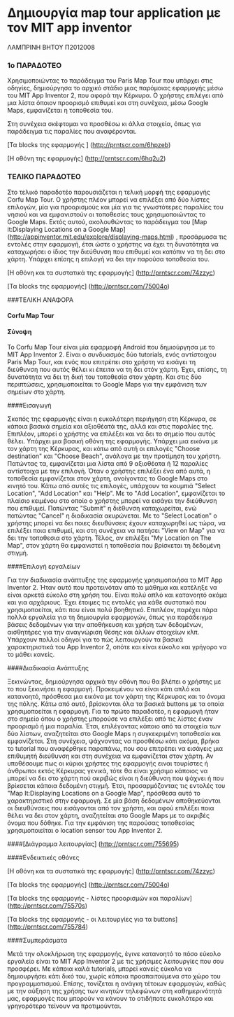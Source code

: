 # Δημιουργία map tour application με τον MIT app inventor

ΛΑΜΠΡΙΝΗ ΒΗΤΟΥ
Π2012008

### 1ο ΠΑΡΑΔΟΤΕΟ

Χρησιμοποιώντας το παράδειγμα του Paris Map Tour που υπάρχει στις οδηγίες, δημιούργησα το αρχικό στάδιο μιας παρόμοιας εφαρμογής μέσω του MIT App Inventor 2, που αφορά την Κέρκυρα. Ο χρήστης επιλέγει από μια λίστα όποιον προορισμό επιθυμεί και στη συνέχεια, μέσω Google Maps, εμφανίζεται η τοποθεσία του. 

Στη συνέχεια σκέφτομαι να προσθέσω κι άλλα στοιχεία, όπως για παράδειγμα τις παραλίες που αναφέρονται.

[Τα blocks της εφαρμογής ] (http://prntscr.com/6hpzeb)

[Η οθόνη της εφαρμογής] (http://prntscr.com/6hq2u2)

### ΤΕΛΙΚΟ ΠΑΡΑΔΟΤΕΟ

Στο τελικό παραδοτέο παρουσιάζεται η τελική μορφή της εφαρμογής Corfu Map Tour. Ο χρήστης πλέον μπορεί να επιλέξει από δύο λίστες επιλογών, μία για προορισμούς και μία για τις γνωστότερες παραλίες του νησιού και να εμφανιστούν οι τοποθεσίες τους χρησιμοποιώντας το Google Maps. Εκτός αυτού, ακολουθώντας  το παράδειγμα του [Map it:Displaying Locations on a Google Map] (http://appinventor.mit.edu/explore/displaying-maps.html) , προσάρμοσα τις εντολές στην εφαρμογή, έτσι ώστε ο χρήστης να έχει τη δυνατότητα να καταχωρήσει ο ίδιος την διεύθυνση που επιθυμεί και κατόπιν να τη δει στο χάρτη. Υπάρχει επίσης η επιλογή να δει την παρούσα τοποθεσία του.

[Η οθόνη και τα συστατικά της εφαρμογής] (http://prntscr.com/74zzyc)

[Τα blocks της εφαρμογής] (http://prntscr.com/75004o)

###ΤΕΛΙΚΗ ΑΝΑΦΟΡΑ

#### Corfu Map Tour

#### Σύνοψη

Το Corfu Map Tour είναι μία εφαρμοφή Android που δημιούργησα με το MIT App Inventor 2. Είναι ο συνδυασμός δύο tutorials, ενός αντίστοιχου Paris Map Tour, και ενός που επιτρέπει στο χρήστη να εισάγει τη διεύθυνση που αυτός θέλει κι έπειτα να τη δει στόν χάρτη. Έχει, επίσης, τη δυνατότητα να δει τη δική του τοποθεσία στον χάρτη. Και στις δύο περιπτώσεις, χρησιμοποιείται το Google Maps για την εμφάνιση των σημείων στο χάρτη.

####Εισαγωγή

Σκοπός της εφαρμογής είναι η ευκολότερη περιήγηση στη Κέρκυρα, σε κάποια βασικά σημεία και αξιοθέατά της, αλλά και στις παραλίες της. Επιπλέον, μπορεί ο χρήστης να επιλέξει και να δει το σημείο που αυτός θέλει. Υπάρχει μια βασική οθόνη της εφαρμογής. Υπάρχει μια εικόνα με τον χάρτη της Κέρκυρας, και κάτω από αυτή οι επιλογές "Choose destination" και "Choose Beach", ανάλογα με την προτίμηση του χρήστη. Πατώντας τα, εμφανίζεται μια λίστα από 9 αξιοθέατα ή 12 παραλίες αντίστοιχα με την επιλογή. Όταν ο χρήστης επιλέξει ένα από αυτά, η τοποθεσία εμφανίζεται στον χάρτη, ανοίγοντας το Google Maps στο κινητό του. Κάτω από αυτές τις επιλογές, υπάρχουν τα κουμπιά "Select Location", "Add Location" και "Help". Με το "Add Location", εμφανίζεται το πλαίσιο κειμένου στο οποίο ο χρήστης μπορεί να εισάγει την διεύθυνση που επιθυμεί. Πατώντας "Submit" η διέθυνση καταχωρείται, ενώ πατώντας "Cancel" η διαδικασία ακυρώνεται. Με το "Select Location" ο χρήστης μπορεί να δει ποιες διευθύνσεις έχουν καταχωρηθεί ως τώρα, να επιλέξει ποια επιθυμεί, και στη συνέχεια να πατήσει "View on Map" για να δει την τοποθεσια στο χάρτη. Τέλος, αν επιλέξει "My Location on The Map", στον χάρτη θα εμφανιστεί η τοποθεσία που βρίσκεται τη δεδομένη στιγμή.

####Επιλογή εργαλείων

Για την διαδικασία ανάπτυξης της εφαρμογής χρησιμοποιήσα το MIT App Inventor 2. Ήταν αυτό που προτεινόταν από το μάθημα και κατέληξε να είναι αρκετά εύκολο στη χρήση του. Είναι πολύ απλό και κατανοητό ακόμα και για αρχάριους. Έχει έτοιμες τις εντολές για κάθε συστατικό που χρησιμοποείται, κάτι που είναι πολύ βοηθητικό. Επιπλέον, παρέχει πάρα πολλά εργαλεία για τη δημιουργία εφαρμογών, όπως για παράδειγμα βάσεις δεδομένων για την αποθήκευση και χρήση των δεδομένων, αισθητήρες για την αναγνώριση θέσης και άλλων στοιχείων κλπ. Υπάρχουν πολλοί οδηγοί για το πώς λειτουργούν τα βασικά χαρακτηριστικά του App Inventor 2,  οπότε και είναι εύκολο και γρήγορο να το μάθει κανείς.

####Διαδικασία Ανάπτυξης

Ξεκινώντας, δημιούργησα αρχικά την οθόνη που θα βλέπει ο χρήστης με το που ξεκινήσει η εφαρμογή. Προκειμένου να είναι κάτι απλό και κατανοητό, πρόσθεσα μια εικόνα με τον χάρτη της Κέρκυρας και το όνομα της πόλης. Κάτω από αυτό, βρίσκονται όλα τα  βασικά buttons με τα οποία χρησιμοποείται η εφαρμογή. Για το πρώτο παραδοτέο, η εφαρμογή ήταν στο σημείο όπου ο χρήστης μπορούσε να επιλέξει από τις λίστες έναν προορισμό ή μια παραλία. Έτσι, επιλέγοντας κάποιο από τα στοιχεία των δύο λίστων, αναζητείται στο Google Maps η συγκεκριμένη τοποθεσία και εμφανίζεται. Στη συνέχεια, ψάχνοντας να προσθέσω κάτι ακόμα, βρήκα το tutorial που αναφέρθηκε παραπάνω, που σου επιτρέπει να εισάγεις μια επιθυμητή διεύθυνση και στη συνέχεια να εμφανίζεται στον χάρτη. Αν υποθέσουμε πως οι κύριοι χρήστες της εφαρμογής ειναι τουρίστες ή άνθρωποι εκτός Κέρκυρας γενικά, τότε θα είναι χρήσιμο κάποιος να μπορεί να δει στο χάρτη πού ακριβώς είναι η διεύθυνση που ψάχνει ή που βρίκσεται κάποια δεδομένη στιγμή. Έτσι, προσαρμόζοντας τις εντολές του "Map It:Displaying Locations on a Google Map", πρόσθεσα αυτό το χαρακτηριστικό στην εφαρμογή. Σε μία βάση δεδομένων αποθηκεύονται οι διευθύνσεις που εισάγονται από τον χρήστη, και αφού επιλέξει ποια θέλει να δει στον χάρτη, αναζητείται στο Google Maps με το ακριβές όνομα που δόθηκε. Για την εμφάνιση της παρούσας τοποθεσίας χρησιμοποιείται ο location sensor του App Inventor 2. 

####[Διάγραμμα λειτουργίας] (http://prntscr.com/755695)

####Ενδεικτικές οθόνες

[Η οθόνη και τα συστατικά της εφαρμογής] (http://prntscr.com/74zzyc)

[Τα blocks της εφαρμογής] (http://prntscr.com/75004o)

[Τα blocks της εφαρμογής - λίστες προορισμών και παραλίων] (http://prntscr.com/75570s)

[Τα blocks της εφαρμογής - οι λειτουργίες για τα buttons] (http://prntscr.com/755784)

####Συμπεράσματα

Μετά την ολοκλήρωση της εφαρμογής, έγινε κατανοητό το πόσο εύκολο εργαλείο είναι το MIT App Inventor 2 με τις χρήσιμες λειτουργίες που σου προσφέρει. Με κάποια καλά tutorials, μπορεί κανείς εύκολα να δημιουργήσει κάτι δικό του, χωρίς κάποια προαπαιτούμενα στο χώρο του προγραμματισμού. Επίσης, τονίζεται η ανάγκη τέτοιων εφαρμογών, καθώς με την αύξηση της χρήσης των κινητών τηλεφώνων στη καθημερινότητά μας, εφαρμογές που μπορούν να κάνουν το οτιδήποτε ευκολότερο και γρηγορότερο τείνουν να προτιμούνται.
